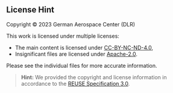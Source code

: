 <!--
SPDX-FileCopyrightText: 2023 German Aerospace Center (DLR)

SPDX-License-Identifier: CC-BY-NC-ND-4.0
-->

## License Hint

Copyright © 2023 German Aerospace Center (DLR)

This work is licensed under multiple licenses:
- The main content is licensed under [CC-BY-NC-ND-4.0](LICENSES/CC-BY-NC-ND-4.0.txt),
- Insignificant files are licensed under [Apache-2.0](LICENSES/Apache-2.0.txt).
 
Please see the individual files for more accurate information.

> **Hint:** We provided the copyright and license information in accordance to the [REUSE Specification 3.0](https://reuse.software/spec/).